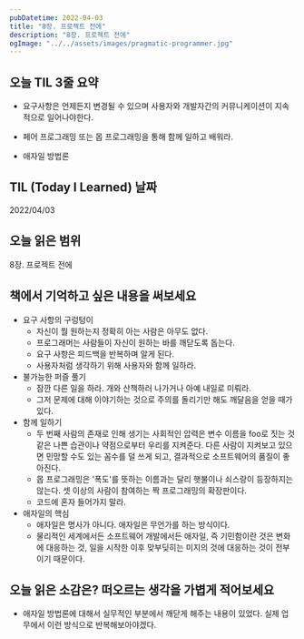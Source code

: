 ```yaml
---
pubDatetime: 2022-04-03
title: "8장. 프로젝트 전에"
description: "8장. 프로젝트 전에"
ogImage: "../../assets/images/pragmatic-programmer.jpg"
---
```


## 오늘 TIL 3줄 요약

- 요구사항은 언제든지 변경될 수 있으며 사용자와 개발자간의 커뮤니케이션이 지속적으로 일어나야한다.

- 페어 프로그래밍 또는 몹 프로그래밍을 통해 함께 일하고 배워라.

- 애자일 방법론

## TIL (Today I Learned) 날짜

2022/04/03

## 오늘 읽은 범위

8장. 프로젝트 전에

## 책에서 기억하고 싶은 내용을 써보세요

- 요구 사항의 구렁텅이
  - 자신이 뭘 원하는지 정확히 아는 사람은 아무도 없다.
  - 프로그래머는 사람들이 자신이 원하는 바를 깨닫도록 돕는다.
  - 요구 사항은 피드백을 반복하며 알게 된다.
  - 사용자처럼 생각하기 위해 사용자와 함께 일하라.
- 불가능한 퍼즐 풀기
  - 잠깐 다른 일을 하라. 개와 산책하러 나가거나 아예 내일로 미뤄라.
  - 그저 문제에 대해 이야기하는 것으로 주의를 돌리기만 해도 깨달음을 얻을 때가 있다.
- 함께 일하기
  - 두 번째 사람의 존재로 인해 생기는 사회적인 압력은 변수 이름을 foo로 짓는 것 같은 나쁜 습관이나 약점으로부터 우리를 지켜준다. 다른 사람이 지켜보고 있으면 민망할 수도 있는 꼼수를 덜 쓰게 되고, 결과적으로 소프트웨어의 품질이 좋아진다.
  - 몹 프로그래밍은 '폭도'를 뜻하는 이름과는 달리 햇불이나 쇠스랑이 등장하지는 않는다. 셋 이상의 사람이 참여하는 짝 프로그래밍의 확장판이다.
  - 코드에 혼자 들어가지 말라.
- 애자일의 핵심
  - 애자일은 명사가 아니다. 애자일은 무언가를 하는 방식이다.
  - 물리적인 세계에서든 소프트웨어 개발에서든 애자일, 즉 기민함이란 것은 변화에 대응하는 것, 일을 시작한 이후 맞부딪히는 미지의 것에 대응하는 것이 전부이기 때문이다.

## 오늘 읽은 소감은? 떠오르는 생각을 가볍게 적어보세요

- 애자일 방법론에 대해서 실무적인 부분에서 깨닫게 해주는 내용이 있었다. 실제 업무에서 이런 방식으로 반복해보아야겠다.
